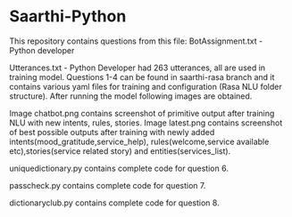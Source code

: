 # Saarthi-Python
This repository contains questions from this file: BotAssignment.txt - Python developer

Utterances.txt - Python Developer had 263 utterances, all are used in training model.
Questions 1-4 can be found in saarthi-rasa branch and it contains various yaml files for training and configuration (Rasa NLU folder structure). After running the model following images are obtained.

Image chatbot.png contains screenshot of primitive output after training NLU with new intents, rules, stories.
Image latest.png contains screenshot of best possible outputs after training with newly added intents(mood_gratitude,service_help), rules(welcome,service available etc),stories(service related story) and entities(services_list).

uniquedictionary.py contains complete code for question 6.

passcheck.py contains complete code for question 7.

dictionaryclub.py contains complete code for question 8.
